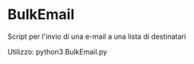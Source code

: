 # BulkEmail
Script per l'invio di una e-mail a una lista di destinatari

Utilizzo:
python3 BulkEmail.py
